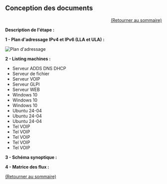 ## Conception des documents
<p align="right"><a href="README.md">(Retourner au sommaire)</a></p>

**Description de l'étape :**  

**1 - Plan d'adressage IPv4 et IPv6 (LLA et ULA) :**

![Plan d'adressage](https://github.com/user-attachments/assets/9254436c-56b7-404c-b53d-029c0e7abc38)

**2 - Listing machines :**

- Serveur ADDS DNS DHCP
- Serveur de fichier
- Serveur VOIP
- Serveur GLPI
- Serveur WEB
- Windows 10
- Windows 10
- Windows 10
- Ubuntu 24-04
- Ubuntu 24-04
- Ubuntu 24-04
- Tel VOIP
- Tel VOIP
- Tel VOIP
- Tel VOIP
- Tel VOIP

**3 - Schéma synoptique :**






**4 - Matrice des flux :**


<a href="README.md">(Retourner au sommaire)</a>
